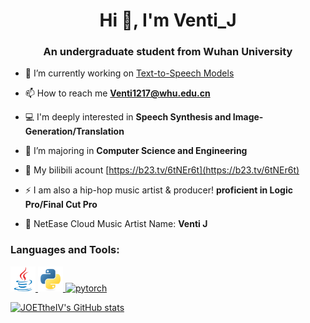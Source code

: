 <h1 align="center">Hi 👋, I'm Venti_J</h1>
<h3 align="center">An undergraduate student from Wuhan University</h3>

- 🔭 I’m currently working on [Text-to-Speech Models](https://github.com/JOETtheIV/VITS-Paimon)

- 📫 How to reach me **Venti1217@whu.edu.cn**

- 💻 I'm deeply interested in **Speech Synthesis and Image-Generation/Translation**

- 📄 I’m majoring in **Computer Science and Engineering**

- 🍰 My bilibili acount [https://b23.tv/6tNEr6t](https://b23.tv/6tNEr6t)

- ⚡ I am also a hip-hop music artist & producer! **proficient in Logic Pro/Final Cut Pro**

- 🚀 NetEase Cloud Music Artist Name: **Venti J**
<h3 align="left">Languages and Tools:</h3>
<p align="left"> <a href="https://www.java.com" target="_blank" rel="noreferrer"> <img src="https://raw.githubusercontent.com/devicons/devicon/master/icons/java/java-original.svg" alt="java" width="40" height="40"/> </a> <a href="https://www.python.org" target="_blank" rel="noreferrer"> <img src="https://raw.githubusercontent.com/devicons/devicon/master/icons/python/python-original.svg" alt="python" width="40" height="40"/> </a> <a href="https://pytorch.org/" target="_blank" rel="noreferrer"> <img src="https://www.vectorlogo.zone/logos/pytorch/pytorch-icon.svg" alt="pytorch" width="40" height="40"/> </a> </p>


[![JOETtheIV's GitHub stats](https://github-readme-stats.vercel.app/api?username=JOETtheIV&show_icons=true&theme=tokyonight)](https://github.com/JOETtheIV/github-readme-stats)
